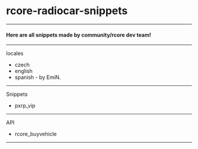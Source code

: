 # rcore-radiocar-snippets
---

#### Here are all snippets made by community/rcore dev team!

---

locales
- czech
- english
- spanish - by EmiN.

---

Snippets 
- pxrp_vip

---

API  
- rcore_buyvehicle

---
